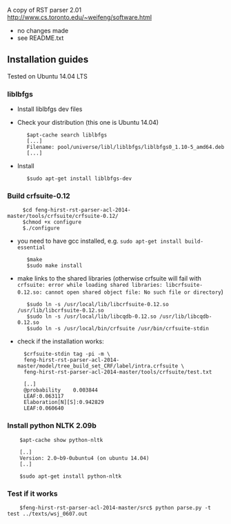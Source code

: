 A copy of RST parser 2.01 http://www.cs.toronto.edu/~weifeng/software.html

- no changes made
- see README.txt

## Installation guides

Tested on Ubuntu 14.04 LTS

### liblbfgs

* Install liblbfgs dev files
* Check your distribution (this one is Ubuntu 14.04)
  
         $apt-cache search liblbfgs
         [...]
         Filename: pool/universe/libl/liblbfgs/liblbfgs0_1.10-5_amd64.deb
         [...]
* Install
  
         $sudo apt-get install liblbfgs-dev

### Build crfsuite-0.12

         $cd feng-hirst-rst-parser-acl-2014-master/tools/crfsuite/crfsuite-0.12/
         $chmod +x configure
         $./configure
* you need to have gcc installed, e.g. `sudo apt-get install build-essential`

         $make
         $sudo make install

* make links to the shared libraries (otherwise crfsuite will fail with `crfsuite: error while loading shared libraries: libcrfsuite-0.12.so: cannot open shared object file: No such file or directory`)
         
         $sudo ln -s /usr/local/lib/libcrfsuite-0.12.so /usr/lib/libcrfsuite-0.12.so
         $sudo ln -s /usr/local/lib/libcqdb-0.12.so /usr/lib/libcqdb-0.12.so
         $sudo ln -s /usr/local/bin/crfsuite /usr/bin/crfsuite-stdin

* check if the installation works:

        $crfsuite-stdin tag -pi -m \ 
        feng-hirst-rst-parser-acl-2014-master/model/tree_build_set_CRF/label/intra.crfsuite \ 
        feng-hirst-rst-parser-acl-2014-master/tools/crfsuite/test.txt
         
        [..]
        @probability	0.003844
        LEAF:0.063117
        Elaboration[N][S]:0.942829
        LEAF:0.060640

### Install python NLTK 2.09b

        $apt-cache show python-nltk

        [..]
        Version: 2.0~b9-0ubuntu4 (on ubuntu 14.04)
        [..]

        $sudo apt-get install python-nltk

### Test if it works

        $feng-hirst-rst-parser-acl-2014-master/src$ python parse.py -t test ../texts/wsj_0607.out
